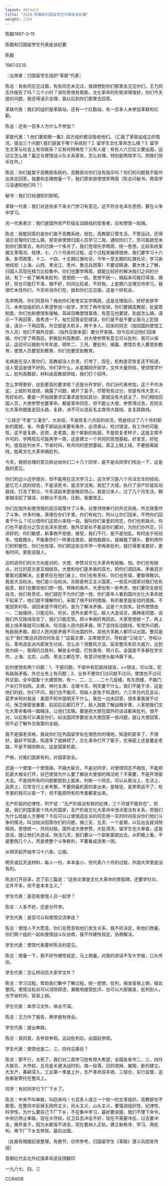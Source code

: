 ```yaml
---
layout: default
title: "2324.陈毅和归国留学生代表座谈纪要"
weight: 2324
---
```


陈毅1967-3-15

陈毅和归国留学生代表座谈纪要

陈毅

1967.03.15

〖出席者：归国留学生组织“革联”代表〗

陈总：有些同志见过面，有些同志未见过，我很想到你们那里去见见你们，王力同志作报告了吗？几个小时？讲形势很有帮助，文化革命的形势讲得很好，你们今天提的问题，我还得请示总理，我以后到你们那里去回答。

革联代表：我们的组织是革联站，还有一个红勤站，有一百多人未参加革联和红勤。

陈总：还有一百多人为什么不参加？

革联代表：1.他们要观察一番2. 双方组织都没吸收他们。（汇报了革联站成立的情况，提出三个问题1.我们是属于哪个系统的？2. 留学生文化革命怎么搞？3. 留学生文革与社会上有何联系？又有何特殊性？又有人提：有些人六日后又要出国，运动又怎么搞？最近与使馆战斗队关系紧张，怎么处理，特别是两周学习，把我们排斥在外。）

陈总：你们是属于高教部系统的，高教部对你们没有指示吗？你们的问题我不能作出肯定回答，我要和总理商量一下，我们原安排使馆学两周（陈总问秘书，两周学习没通知他们吗？）

秘书：我们已经通知刘智明。

革联一代表：我们对这些坐下来关门学习有意见，这不符合毛泽东思想，要在斗争中学习。

另一代表表示：我们是国外资产阶级反动路线的受害者，应和使馆一起搞。

陈总：我能回答的是你们属于高教系统，现在，高教部只管生活，不管运动，还得请示总理你们怎么搞，原安排使馆归国人员学习二周，通知你们了，但可能疏忽未到你们那里去，有的已搞一个多月了，我们觉得先学两周，统一思想，比较系统掌握文革情况、规律，七、八个月来的过程，这个过程发展得很快，我们要学习十六条，各项政策，十三、十四、十五期红旗社论，今年一至五期的红旗社论，学习各地经验（上海、山西、黑龙江、贵州、鲁迅兵团等）不要说精通，要大体上了解，归国人员现在精力比较集中。你们也要学两周，就能比较好的解决我们之间的分歧，有了一些了解再来批判、思想统一一些。思想不统一，搞起来可能打得准、搞好，但也可能打不准，搞不好，时间比较紧，不好拖，上星期六总理交待学习，我很忙未找你们，今天听说你们在，就和你们见见面，这是个好机会。

先学两周，你们同意吗？我劝你们老老实实学两周，这是总理指示。好好安排学习，未参加组织的人希望参加一起学，学完了再作安排。你们要搞高教部，批留管制度，你们也和使馆有接触，耳闻目睹使馆事情，有意见也要提，到底怎么搞，请示一下再回答，我考虑一下，匆忙回答会犯错误，你们是不是不要让我马上犯错误，请示一下再回答。外交部是大机关，两千多人，回来的同志（指回国的使馆工作人员）他们不搞外交部，（指外交部本部）要分开来搞，但今后欢迎他们回来搞，你们学了两周后，积极批判高教部，对大使参赞有意见可以批判，我可以保证，运动可以搞到今年年底，明年二、三月。要批判、揭露、使馆负责人要受到教育，使馆人员要受到教育，你们也要受到教育。

毛病是在没人管你们，高教部没人负责，打垮了，现在，机构是否恢复还不知道，没人管这是很不好的。你们学什么，从星期四开始学，文件大量供给，使领馆学什么，批判高教部，材料由高教部供给，我们打个招呼。

怎么学得更好，达到更高的要求呢？还是分开学好，你们派代表参加，这个不作决定。上级阶有成绩，揭露了问题，揭开了盖子，尽管有些过分，但是有伟大意义，有好处的，要是一开始就要求实事求是恰如其分，那就没有大民主了，你们相信回国人员，大使参赞也要革命，都是革命同志，但不能让大使、参赞滑过去，否则文化大革命就是走回头路，复辟，决不可以违反毛主席伟大路线、走复辟路线。

“三结合”不是“三凑合”、大杂烩，不是恢复六月前的状况，而是经过了八个月的崭新的面貌，省、市委干部站出来要有条件，必须承认，检讨错误，有工作的可能性，这不是复辟，还原，走老路，是个崭新的局面。不是恢复老样子，这是主席不许可的，学两周后可能再学一周，这是建立一个共同的思想基础，好发言，好批判，提高批判水平，节省时间，有共同的思想基础，真正上纲上线。不要脱离路线，脱离文化大革命搞批判。

今天，我把总理的意见转达给你们二十几个同学，是不是向同学们传达一下，这是我的意见。

你们的边斗边学很对，但不能用在这次学习上，这次学习是八个月活生生的经验，是亿万人民的经验，不是读死书，是活学活用。我犯了大错，执行了资产阶级反动路线，打击了群众，今天读起来更是触目惊心。我是过来人，过了几个月生活，糊里糊涂犯了错误，对群众不支持，压制，我要改正。

你们在国外和使领馆的高压政策作了斗争，对使领馆奉行的外交风格、外交政策作了斗争。许多时候，真理在你们手里。你们有权力，所以让你们回来，不然你们回来干什么？可以借你们这把火来烧一烧。我叫你们亲爱的同志，你们也有缺点，你们也不是百分之百合毛泽东思想。我外交部长不能说你们都对，为你们办外交，只讲好的。你们敏感，新事物不拒绝，接受，我们不行，是不是怕乱。有时由于经验多，怕栽跟头，不能象你们一样勇往直前，越怕栽跟头，就越栽了跟头，要利用你们的积极性，你们也有错，你们把这些文件学一学再来批判，就打得更准更好，更省时间，更能说服人。

总的说你们的大方向是对的，大使、参赞对文化大革命有抵触、怕。你们也有缺点，对立的双方是互相依存。大使和你们是矛盾的双方，把你们调回来，矛盾双方要面对面解决。主要责任在他们身上，你们也有责任，你们也有错，要取得教训。我是大当权派，他们是小当权派。东欧是修正主义国家，一些亚州国家对我们也有敌意，我们也要给他们想一想。特殊的条件，大使也有一些考虑，他们要完全放任自流，他们有责任。他们错在不为你们想一想。你们青年人看到国内文化大革命就干起来了，他们就不理解你们，采取了很不好的措施，有的甚至是反动的措施，不能因势利导。调回来是不得已的，是为了解决矛盾。这是个大损失。驻外使馆由一、二秘维持，只能见科、司长，连外长都不见。敌人大造谣言，搞神圣同盟，说我们外交路线改变了，我们只能忍受。把斗争搞好再回去。大家思想统一了，再上纲上线矛盾就可以解决。何况是人民内部矛盾，除了坚持反动路线，有党外问题，有敌我矛盾，超过人民内部矛盾不可出国的外，其他大多数人都可以出国。整风是出于“我们鲁迅兵团向何处去？”这篇文章，主席很赏识，夺权是“三结合”。夺权以后，革命造反派内部发生分歧，怎么办？用整风方法。延安整风有巨大威力，达到党内统一，取得抗日胜利，解放全中国，打败美帝、蒋介石。全国差不多都在学文件，上海、北京、山西、黑龙江都在学，有意识地使头脑冷静下来。

批判使馆有两个问题：1、干部问题，干部中有犯路线错误，××错误，可以改。犯有敌我矛盾，外交业务上有问题；2、业务不要你们过问就不过问，使馆也不过问外交部。全中国象个大建筑物，有一、二、三……二十几层楼，有东西楼，不能门户全打开拍照。主席、林付主席、总理今天、明天要干什么，我们不能干涉，这是他们的权。你们不问，我们也不能问，但敌人是急于知道的。六三年日内瓦会议，葛罗米柯对我说：美国不知中国明天干什么，我在一边未回答，很多事我就不过问，保卫保密很重要，前前后后都打开了，敌人就能了解战略步骤。人家把我们文化大革命看得一踏糊涂，让他们去猜。要是把大使在国外的谈话都来批判，很不对。以后我可以满足你们，如法国同学要驻法大使回答一些问题，就让大使回答，但不必了解外交政策的全貌。

我不是摆老资格，我说你们在外国留学处在很危险的境地，知道机密多了，不很好，最好不知道，知道多了就麻烦了，文化革命打开了窗子，在保密上还是要走老路，不是不相信群众，这是国家机密。

严格，对我们国家有利，对国家安全。

还是一个使馆一个使馆搞，不搞大联合，不是对同学，对使馆同志不相信，不能把机密大楼全打开，驻巴使馆为什么要了解驻大使馆的情况呢？不需要，不是开泄密大会。不是把所有的问题都放到上面来，判断一个同志，可以从政治上，生活上，品质上，日常言行上来考察，不要把最机密的拿出来，是叛徒，是黑帮逃不了，有专案的我可以查一下，但不能把所有的专案都拿出来。

无产阶级的纪律性，列宁说：“无产阶级没有铁的纪律，三个月就不能存在”，但是，我们的国家是个伟大的国家，无产阶级文化大革命中泄点密没有关系，但我们为什么给敌人方便呢？今后可以让使馆造反派的同志用一天的时间告诉你们他们斗争的情况，叫当权派回答你们的问题，搞三天，五天、一个星期，以后出去就消除隔阂，思想统一，共同对敌。国外说大使参赞，大批清洗，留学生也大审查，这是造谣，就让他们大造谣，快活几天，我们要以一个崭新面貌出去。从积极上看，不是整倒几个人，而是使整个斗争胜利，不要看成漆黑一团。

从明天起开始学习十六条、公报。

明天或后天送材料，每人一份，本本虽小，但代表八个月的过程，外国大学里是没有的。

陈总打开目录，念了前三篇说：“这些文章是文化大革命的里程碑，还要学社论，文件不多，但不是本本主义。”

学生代表：是否和使馆人员一起学？

陈总：人多不好，还是分开学。

学生代表：是否可以和使馆交流串连？

陈总：使馆人不大愿意，你们总愿意和他们发生关系，我不好决定，和他们商量，你们两个组织一起和使馆战斗队协商，我不作硬性规定，协商解决。

学生代表：使馆代表要听陈总的意见。

陈总：商量一下，我不好作硬性规定，马上商量。对我的讲话不写大字报，口头传达。

学生代表：怎么样动员大家学文件？

陈总：学习过程，帮助我们集中了解过程，统一思想，批判，揭发容易上纲，彼此整风。使馆当权派可以消除顾虑，勇敢地接受批评，也可以大胆揭发，批判别人，也节省时间，容易上纲。

学生代表：单学习文件，体会不深。

陈总：王力作了报告，再学就有体会。

学生代表：提出串联。

陈总：我同意，去参观参观，运动批判后，出国前参观。

学生代表：使馆也是二、三、四月见眉目？

陈总：那不行，太死了。我们对二周学习抱有很大希望，全国各省市二、三、四月大联合、大夺权，五月是关键决战时刻，搞一段落，旧的改掉、摧毁、新的建立。大生产，春耕深入。工业第一季度上升，生产革命双丰收、三结合，实行监督，这些都是寄托在整风上。

同学：有的同学已下厂下乡了。

陈总：中央不叫串联，叫回来吗！七百多人成立一个统一的文革组织，高教部也不能管。在整风中反掉无政府主义，风头主义，山头主义，要强调组织性、纪律性、科学性，为什么要自己下厂下乡，不在集中学习，最好要说服，我们不便下命令，中央已停止串联。现在大夺权，红卫兵去冲击不好，现在不需要冲击，过去要冲击，揭开盖子，因为水都泼不进去，现在要纳入正轨，建立新秩序、学习、再批判、再下厂下乡去参观，最后出国。

（此报告根据纪录整理，有删节，仅供参考。归国留学生《革联》遵义兵团宣传组）

首都红代会北外红旗革命造反团翻印

一九六七、四、三

CCRADB

